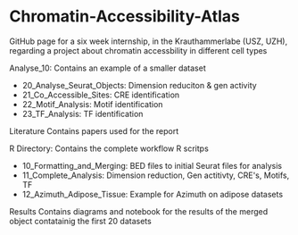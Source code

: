 # Chromatin-Accessibility-Atlas
GitHub page for a six week internship, in the Krauthammerlabe (USZ, UZH), regarding a project about chromatin accessbility in different cell types

Analyse_10:
  Contains an example of a smaller dataset
  - 20_Analyse_Seurat_Objects: Dimension reduciton & gen activity
  - 21_Co_Accessible_Sites: CRE identification
  - 22_Motif_Analysis: Motif identification
  - 23_TF_Analysis: TF identification

Literature
  Contains papers used for the report

R Directory:
  Contains the complete workflow R scritps
  - 10_Formatting_and_Merging: BED files to initial Seurat files for analysis
  - 11_Complete_Analysis: Dimension reduction, Gen actitivty, CRE's, Motifs, TF
  - 12_Azimuth_Adipose_Tissue: Example for Azimuth on adipose datasets

Results
  Contains diagrams and notebook for the results of the merged object contatainig the first 20 datasets
